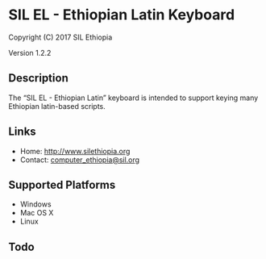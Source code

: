 SIL EL - Ethiopian Latin Keyboard
=================================

Copyright (C) 2017 SIL Ethiopia

Version 1.2.2

Description
-----------
The “SIL EL - Ethiopian Latin” keyboard is intended to support keying many Ethiopian latin-based scripts.

Links
-----

 * Home:     <http://www.silethiopia.org>
 * Contact:  <computer_ethiopia@sil.org>

Supported Platforms
-------------------
 * Windows
 * Mac OS X
 * Linux

Todo
----
